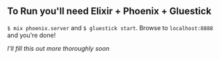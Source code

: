 ## To Run you'll need Elixir + Phoenix + Gluestick
`$ mix phoenix.server` and `$ gluestick start`. Browse to `localhost:8888` and you're done!

*I'll fill this out more thoroughly soon*
